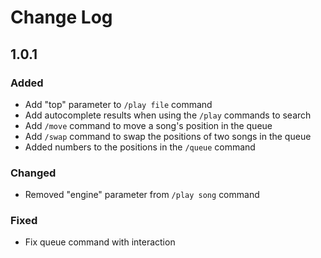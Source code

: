 # Change Log

## 1.0.1

### Added

- Add "top" parameter to `/play file` command
- Add autocomplete results when using the `/play` commands to search
- Add `/move` command to move a song's position in the queue
- Add `/swap` command to swap the positions of two songs in the queue
- Added numbers to the positions in the `/queue` command

### Changed

- Removed "engine" parameter from `/play song` command

### Fixed

- Fix queue command with interaction
